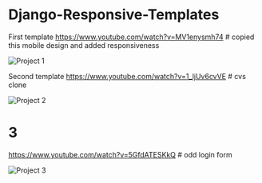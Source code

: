 # Django-Responsive-Templates

First template 
https://www.youtube.com/watch?v=MV1enysmh74  # copied this mobile design and added responsiveness

![Project 1](1.gif)

Second template
https://www.youtube.com/watch?v=1_ljUv6cvVE # cvs clone

![Project 2](2.gif)

# 3
https://www.youtube.com/watch?v=5GfdATESKkQ # odd login form

![Project 3](3.gif)